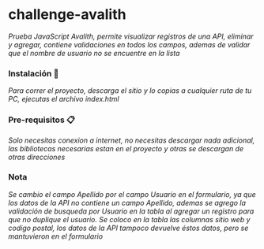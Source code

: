 # challenge-avalith

_Prueba JavaScript Avalith, permite visualizar registros de una API, eliminar y agregar, contiene validaciones en todos los campos, ademas de validar que el nombre de usuario no se encuentre en la lista_

### Instalación 🔧

_Para correr el proyecto, descarga el sitio y lo copias a cualquier ruta de tu PC, ejecutas el archivo index.html_

### Pre-requisitos 📋

_Solo necesitas conexion a internet, no necesitas descargar nada adicional, las bibliotecas necesarias estan en el proyecto y otras se descargan de otras direcciones_

### Nota

_Se cambio el campo Apellido por el campo Usuario en el formulario, ya que los datos de la API no contiene un campo Apellido,
ademas se agrego la validación de busqueda por Usuario en la tabla al agregar un registro para que no duplique el usuario. 
Se coloco en la tabla las columnas sitio web y codigo postal, los datos de la API tampoco devuelve éstos datos, pero se mantuvieron en el formulario_